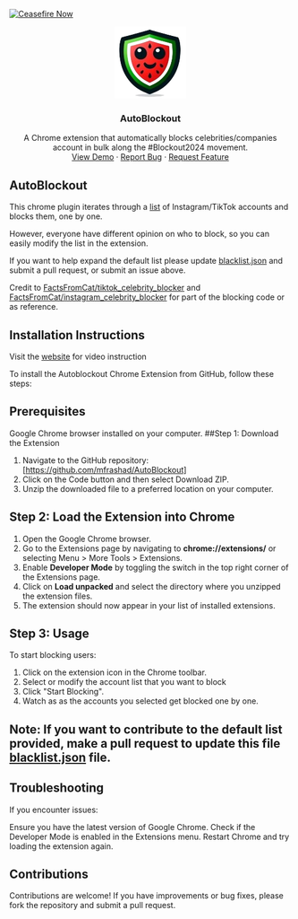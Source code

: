[![Ceasefire Now](https://badge.techforpalestine.org/default)](https://techforpalestine.org/learn-more)
<br />
<p align="center">
  <a href="https://autoblockout.rashadlabs.com/">
    <img src="https://github.com/mfrashad/autoblockout-site/blob/main/images/logo128.png?raw=true" alt="Logo" width="128">
  </a>

  <h3 align="center">AutoBlockout</h3>

  <p align="center">
    A Chrome extension that automatically blocks celebrities/companies account in bulk along the #Blockout2024 movement.
    <br />
    <a href="https://autoblockout.com/">View Demo</a>
    ·
    <a href="https://github.com/mfrashad/autoblockout/issues">Report Bug</a>
    ·
    <a href="https://github.com/mfrashad/autoblockout/issues">Request Feature</a>
  </p>
</p>

## AutoBlockout
This chrome plugin iterates through a [list](https://github.com/mfrashad/AutoBlockout/blob/main/blacklist.json) of Instagram/TikTok accounts and blocks them, one by one. 

However, everyone have different opinion on who to block, so you can easily modify the list in the extension.

If you want to help expand the default list please update [blacklist.json](https://github.com/mfrashad/AutoBlockout/blob/main/blacklist.json) and submit a pull request, or submit an issue above.

Credit to [FactsFromCat/tiktok_celebrity_blocker](https://github.com/FactsFromCats/tiktok_celebrity_blocker) and [FactsFromCat/instagram_celebrity_blocker](https://github.com/FactsFromCats/instagram_celebrity_blocker) for part of the blocking code or as reference.

## Installation Instructions
Visit the [website](https://autoblockout.rashadlabs.com/) for video instruction

To install the Autoblockout Chrome Extension from GitHub, follow these steps:

## Prerequisites
Google Chrome browser installed on your computer.
##Step 1: Download the Extension
1. Navigate to the GitHub repository: [https://github.com/mfrashad/AutoBlockout]
2. Click on the Code button and then select Download ZIP.
3. Unzip the downloaded file to a preferred location on your computer.

## Step 2: Load the Extension into Chrome
1. Open the Google Chrome browser.
2. Go to the Extensions page by navigating to **chrome://extensions/** or selecting Menu > More Tools > Extensions.
3. Enable **Developer Mode** by toggling the switch in the top right corner of the Extensions page.
4. Click on **Load unpacked** and select the directory where you unzipped the extension files.
5. The extension should now appear in your list of installed extensions.

## Step 3: Usage

To start blocking users:
1. Click on the extension icon in the Chrome toolbar.
2. Select or modify the account list that you want to block
3. Click "Start Blocking".
4. Watch as as the accounts you selected get blocked one by one.

## Note: If you want to contribute to the default list provided, make a pull request to update this file [blacklist.json](https://github.com/mfrashad/AutoBlockout/blob/main/blacklist.json) file.


## Troubleshooting
If you encounter issues:

Ensure you have the latest version of Google Chrome.
Check if the Developer Mode is enabled in the Extensions menu.
Restart Chrome and try loading the extension again.

## Contributions

Contributions are welcome! If you have improvements or bug fixes, please fork the repository and submit a pull request.
